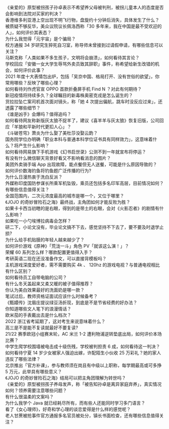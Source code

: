 《亲爱的》原型被拐孩子孙卓表示不希望养父母被判刑，被拐儿童本人的态度是否会影响到法院对买家的判决？  
香港维多利亚港上空出现不明飞行物，盘旋约十分钟后消失，具体发生了什么？  
被质疑不够反华，美众议院议长佩洛西称「30 多年来，我在中国是最不受欢迎的人」，如何评价其表态？  
为什么我觉得「元宇宙」是个骗局？  
校方通报 34 岁研究生猝死自习室，称导师未曾接到过请假申请，有哪些信息可以关注？  
马斯克称「人类如果不多生孩子，文明将会崩溃」，如何看待其言论？  
学校回应「安徽一女大学生辱骂外卖员致其辞职」事件，称希望给新生改错的机会，如何评价此事？  
2021 年度十大表情包出炉，包括「吴京中国、格局打开、没有世俗的欲望」，你常用哪些？反映了哪些心理？  
如何看待刘作虎官宣 OPPO 首款折叠屏手机 Find N ？对此有何期待？  
新冠疫情将持续多久？全球瞩目的新毒株奥密克戎是怎么诞生的？  
货拉拉坠亡案司机首次面对镜头，称「她 4 次提出偏航，跳车时没反应过来」，还透露了哪些细节？  
《谁是凶手》会爆吗？值得追吗？  
如何看待网友称新版灰太狼不捉羊了，建议《喜羊羊与灰太狼》恢复旧版，公司回应「羊狼和平新时代更扣人心」？  
《斗破苍穹》萧炎为什么娶了美杜莎没娶云韵？  
国务院学位办明确「职业本科与普通本科学位证书具有同样效力」，这意味着什么？将产生什么影响？  
如何看待网易旗下手机游戏《幻书启世录》公测不到一年就宣布将停运？  
有没有什么微信聊天背景好看又不影响看消息的图片？  
美团外卖骑手端 App 出现故障，能点餐但无人送餐，可能是什么原因导致的？  
如何评价数海钓鱼将钓鱼题广泛传播的行为?  
为什么日漫热衷于洗白反派？  
外媒称印度国防参谋长所乘军机坠毁，乘员还包括多名印军高层，目前情况如何？有哪些信息值得关注？  
全国范围内，二次元浓度最高的城市是哪一个，又位于哪里？  
《JOJO 的奇妙冒险石之海》最终战，主角团如何才能反败为胜？  
如果卡卡西当初瞎的是右眼，得到的是带土的右眼，会对《火影忍者》的剧情有什么影响？  
如果吃一小勺埃博拉病毒会怎样？  
研二下，小论文没有，毕业论文搞不下去，感觉坚持不下去了，要不要及时退学止损 ​?  
为什么给手机贴膜的年轻人越来越少了？  
如何评价游戏《原神》「荒泷一斗」角色 PV「就该这么演！」？  
荣耀 60 系列怎么样？哪款配置更值得入手？  
考研英语二现在还没准备作文，可以直接背模板吗？  
主机游戏深度爱好者，需不需要购买 4k 、 120hz 的游戏电视？与普通电视相比有什么区别？  
如何看待员工自带电脑的公司？  
有什么冬天盖起来又柔又暖的被子值得推荐？  
你认为美白效果最好的洗面奶是哪一款？  
笔试过后，教师资格证面试应该什么时候备考？  
《甄嬛传》沈眉庄提议绿豆汤折现，到底是不是节省经费的好办法？  
你知道哪些文人笔下的浪漫情话？  
欧米茄的手表戴出去是什么档次？  
2022 浙江省考延期了，这对考生来说意味着什么？  
高三是不是能不复读就最好不要复读?  
21/22 赛季欧冠小组赛末轮，AC 米兰 1-2 遭利物浦逆转垫底出局，如何评价本场比赛？  
中学生爬学校围墙被电击成十级伤残，学校被判担责 6 成，如何看待这一判决？  
如何看待宁夏 14 岁少女被家人强迫出嫁，许配陌生小伙收 25 万彩礼？她的家人违反了哪些法律？  
北京推出「官方补课」，参与教师须在岗且有中级以上职称，每学期最高或可多挣 5 万元，此举具有哪些意义？  
《JOJO 的奇妙冒险石之海》结局可以把主角团理解为转世吗？  
《亲爱的》原型被拐孩子养母发声，称「被告知孙卓是离异家庭弃养」，真实情况如何？领养需要注意哪些问题？  
有什么很温柔的文案吗？  
为什么我学个 Java 就已经耗尽所有，而有些人还能同时学习多门语言？  
看了《女心理师》，好奇和学心理的谈恋爱得是什么样的感觉呢？  
老人甘蔗被抢事件官方通报多名官员被处分，镇长书面检查，还有哪些信息值得关注？  
